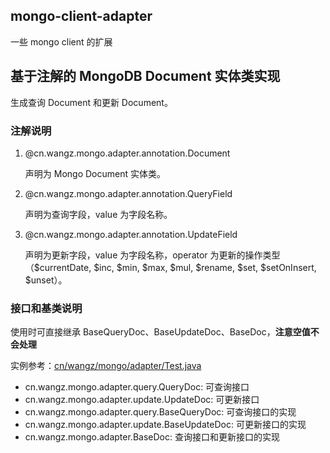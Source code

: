 ## mongo-client-adapter

一些 mongo client 的扩展

## 基于注解的 MongoDB Document 实体类实现

生成查询 Document 和更新 Document。

### 注解说明

1. @cn.wangz.mongo.adapter.annotation.Document

    声明为 Mongo Document 实体类。

2. @cn.wangz.mongo.adapter.annotation.QueryField

    声明为查询字段，value 为字段名称。

3. @cn.wangz.mongo.adapter.annotation.UpdateField

    声明为更新字段，value 为字段名称，operator 为更新的操作类型（$currentDate, $inc, $min, $max, $mul, $rename, $set, $setOnInsert, $unset）。

### 接口和基类说明

使用时可直接继承 BaseQueryDoc、BaseUpdateDoc、BaseDoc，**注意空值不会处理**

实例参考：[cn/wangz/mongo/adapter/Test.java](/src/test/java/cn/wangz/mongo/adapter/Test.java)

+ cn.wangz.mongo.adapter.query.QueryDoc: 可查询接口
+ cn.wangz.mongo.adapter.update.UpdateDoc: 可更新接口
+ cn.wangz.mongo.adapter.query.BaseQueryDoc: 可查询接口的实现
+ cn.wangz.mongo.adapter.update.BaseUpdateDoc: 可更新接口的实现
+ cn.wangz.mongo.adapter.BaseDoc: 查询接口和更新接口的实现

